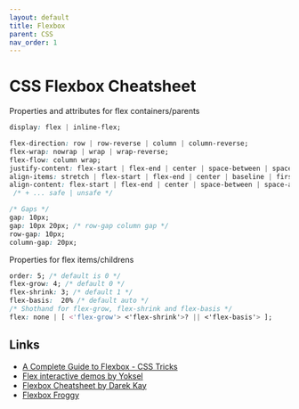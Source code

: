 ```yaml
---
layout: default
title: Flexbox
parent: CSS
nav_order: 1
---
```


# CSS Flexbox Cheatsheet

Properties and attributes for flex containers/parents

```css
display: flex | inline-flex;

flex-direction: row | row-reverse | column | column-reverse;
flex-wrap: nowrap | wrap | wrap-reverse;
flex-flow: column wrap;
justify-content: flex-start | flex-end | center | space-between | space-around | space-evenly | start | end | left | right; /* ... + safe | unsafe; */
align-items: stretch | flex-start | flex-end | center | baseline | first baseline | last baseline | start | end | self-start | self-end; /* + ... safe | unsafe */
align-content: flex-start | flex-end | center | space-between | space-around | space-evenly | stretch | start | end | baseline | first baseline | last baseline;
 /* + ... safe | unsafe */

/* Gaps */
gap: 10px;
gap: 10px 20px; /* row-gap column gap */
row-gap: 10px;
column-gap: 20px;
```

Properties for flex items/childrens

```css
order: 5; /* default is 0 */
flex-grow: 4; /* default 0 */
flex-shrink: 3; /* default 1 */
flex-basis:  20% /* default auto */
/* Shothand for flex-grow, flex-shrink and flex-basis */
flex: none | [ <'flex-grow'> <'flex-shrink'>? || <'flex-basis'> ];
```

## Links

- [A Complete Guide to Flexbox - CSS Tricks](https://css-tricks.com/snippets/css/a-guide-to-flexbox/)
- [Flex interactive demos by Yoksel](https://yoksel.github.io/flex-cheatsheet/)
- [Flexbox Cheatsheet by Darek Kay](https://darekkay.com/flexbox-cheatsheet/)
- [Flexbox Froggy](https://flexboxfroggy.com/)
